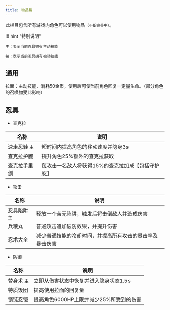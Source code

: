 ```yaml
---
title: 物品篇
---
```


此栏目包含所有游戏内角色可以使用物品`（不断完善中）`。

!!! hint "特别说明"

    主：表示当前忍具拥有主动技能

    被：表示当前忍具拥有被动技能

## 通用

拉面：主动技能，消耗50金币，使用后可使当前角色回复一定量生命。（部分角色的召唤物受此影响）

## 忍具

* 查克拉

| 名称          | 说明                                              |
| ------------- | ------------------------------------------------- |
| 速走忍鞋 `主` | 短时间内提高角色的移动速度并隐身3s                |
| 查克拉护腕    | 提升角色25%额外的查克拉获取                       |
| 查克拉手里剑  | 每攻击一名敌人将获得15%的查克拉加成【包括守护忍】 |

* 攻击

| 名称          | 说明                                                     |
| ------------- | -------------------------------------------------------- |
| 忍具陷阱 `主` | 释放一个苦无陷阱，触发后将击倒敌人并造成伤害             |
| 兵粮丸        | 普通攻击追加破防效果，并提升伤害                         |
| 忍术大全      | 减少普通技能的冷却时间，并提高所有攻击的暴击率及暴击伤害 |

* 防御

| 名称        | 说明                                    |
| ----------- | --------------------------------------- |
| 替身术 `主` | 立即从伤害状态中恢复并进入隐身状态1.5s  |
| 特质饭团    | 提高使用拉面的回复量                    |
| 锁链忍铠    | 提高角色6000HP上限并减少25%所受到的伤害 |
